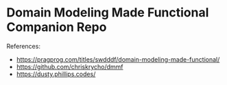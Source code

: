 # Domain Modeling Made Functional Companion Repo

References:

- <https://pragprog.com/titles/swdddf/domain-modeling-made-functional/>
- <https://github.com/chriskrycho/dmmf>
- <https://dusty.phillips.codes/>

